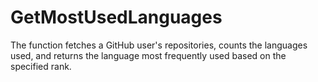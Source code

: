 # GetMostUsedLanguages
The function fetches a GitHub user's repositories, counts the languages used, and returns the language most frequently used based on the specified rank.
